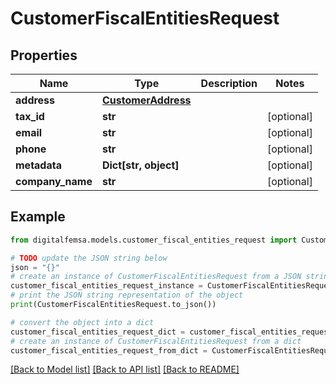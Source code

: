 # CustomerFiscalEntitiesRequest


## Properties

Name | Type | Description | Notes
------------ | ------------- | ------------- | -------------
**address** | [**CustomerAddress**](CustomerAddress.md) |  | 
**tax_id** | **str** |  | [optional] 
**email** | **str** |  | [optional] 
**phone** | **str** |  | [optional] 
**metadata** | **Dict[str, object]** |  | [optional] 
**company_name** | **str** |  | [optional] 

## Example

```python
from digitalfemsa.models.customer_fiscal_entities_request import CustomerFiscalEntitiesRequest

# TODO update the JSON string below
json = "{}"
# create an instance of CustomerFiscalEntitiesRequest from a JSON string
customer_fiscal_entities_request_instance = CustomerFiscalEntitiesRequest.from_json(json)
# print the JSON string representation of the object
print(CustomerFiscalEntitiesRequest.to_json())

# convert the object into a dict
customer_fiscal_entities_request_dict = customer_fiscal_entities_request_instance.to_dict()
# create an instance of CustomerFiscalEntitiesRequest from a dict
customer_fiscal_entities_request_from_dict = CustomerFiscalEntitiesRequest.from_dict(customer_fiscal_entities_request_dict)
```
[[Back to Model list]](../README.md#documentation-for-models) [[Back to API list]](../README.md#documentation-for-api-endpoints) [[Back to README]](../README.md)



